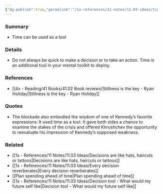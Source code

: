 ```yaml
---
{"dg-publish":true,"permalink":"/1x-references/11-notes/11-03-ideas/time-is-a-tool/","title":"Time is a tool","created":"2024-03-09T11:31:13.373+03:00","updated":"2024-03-09T11:31:13.373+03:00"}
---
```



### Summary
- Time can be used as a tool

### Details
- Do not always be quick to make a decision or to take an action. Time is an additional tool in your mental toolkit to deploy.

### References
- [[4x - Reading/41 Books/41.02 Book reviews/Stillness is the key - Ryan Holiday\|Stillness is the key - Ryan Holiday]]

### Quotes
- The blockade also embodied the wisdom of one of Kennedy’s favorite expressions: It used time as a tool. It gave both sides a chance to examine the stakes of the crisis and offered Khrushchev the opportunity to reevaluate his impression of Kennedy’s supposed weakness.

### Related
- [[1x - References/11 Notes/11.03 Ideas/Decisions are like hats, haircuts or tattoos\|Decisions are like hats, haircuts or tattoos]]
- [[1x - References/11 Notes/11.03 Ideas/Every decision reverberates\|Every decision reverberates]]
- [[Plan spending ahead of time\|Plan spending ahead of time]]
- [[1x - References/11 Notes/11.03 Ideas/Decision tool - What would my future self like\|Decision tool - What would my future self like]]